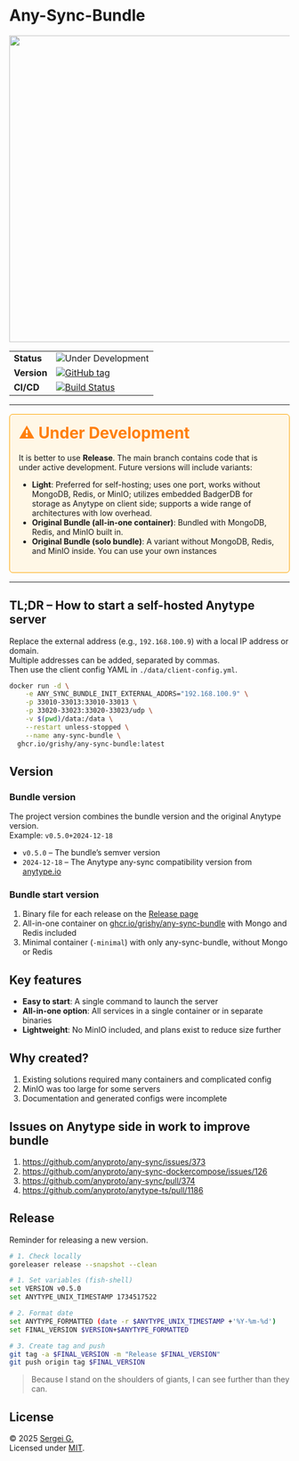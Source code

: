 # Any-Sync-Bundle

<p align="center">
  <img src="./docs/logo.png" width="550">
</p>

<p align="center">
  <table align="center">
    <tr>
      <td><strong>Status</strong></td>
      <td><img src="https://camo.githubusercontent.com/073bbeaf83cb71a13531db968adfb9e5b0d5469b407ab0a550d770c5c9dd59a6/68747470733a2f2f696d672e736869656c64732e696f2f62616467652f5374617475732d556e646572253230446576656c6f706d656e742d6f72616e6765" alt="Under Development" data-canonical-src="https://img.shields.io/badge/Status-Under%20Development-orange" style="max-width: 100%;"></td>
    </tr>
    <tr>
      <td><strong>Version</strong></td>
      <td><a href="https://github.com/grishy/any-sync-bundle/tags"><img src="https://img.shields.io/github/v/tag/grishy/any-sync-bundle" alt="GitHub tag"></a></td>
    </tr>
    <tr>
      <td><strong>CI/CD</strong></td>
      <td><a href="https://github.com/grishy/any-sync-bundle/actions"><img src="https://github.com/grishy/any-sync-bundle/actions/workflows/release.yml/badge.svg" alt="Build Status"></a></td>
    </tr>
  </table>
</p>

---

<div style="border: 1px solid #ffa500; background-color: #fff7e6; padding: 16px; border-radius: 6px; margin: 16px 0;">
  <h1 style="margin-top: 0; color: #ff7f0e;">⚠️ Under Development</h1>
  <p>It is better to use <b>Release</b>. The main branch contains code that is under active development. Future versions will include variants:</p>
  <ul>
    <li><strong>Light</strong>: Preferred for self-hosting; uses one port, works without MongoDB, Redis, or MinIO; utilizes embedded BadgerDB for storage as Anytype on client side; supports a wide range of architectures with low overhead.</li>
    <li><strong>Original Bundle (all-in-one container)</strong>: Bundled with MongoDB, Redis, and MinIO built in.</li>
    <li><strong>Original Bundle (solo bundle)</strong>: A variant without MongoDB, Redis, and MinIO inside. You can use your own instances</li>
  </ul>
</div>

---

## TL;DR – How to start a self-hosted Anytype server

Replace the external address (e.g., `192.168.100.9`) with a local IP address or domain.  
Multiple addresses can be added, separated by commas.  
Then use the client config YAML in `./data/client-config.yml`.

```sh
docker run -d \
    -e ANY_SYNC_BUNDLE_INIT_EXTERNAL_ADDRS="192.168.100.9" \
    -p 33010-33013:33010-33013 \
    -p 33020-33023:33020-33023/udp \
    -v $(pwd)/data:/data \
    --restart unless-stopped \
    --name any-sync-bundle \
  ghcr.io/grishy/any-sync-bundle:latest
```

## Version

### Bundle version

The project version combines the bundle version and the original Anytype version.  
Example: `v0.5.0+2024-12-18`

- `v0.5.0` – The bundle’s semver version
- `2024-12-18` – The Anytype any-sync compatibility version from [anytype.io](https://puppetdoc.anytype.io/api/v1/prod-any-sync-compatible-versions/)

### Bundle start version

1. Binary file for each release on the [Release page](https://github.com/grishy/any-sync-bundle/releases)
2. All-in-one container on [ghcr.io/grishy/any-sync-bundle](https://github.com/grishy/any-sync-bundle/pkgs/container/any-sync-bundle) with Mongo and Redis included
3. Minimal container (`-minimal`) with only any-sync-bundle, without Mongo or Redis

## Key features

- **Easy to start**: A single command to launch the server
- **All-in-one option**: All services in a single container or in separate binaries
- **Lightweight**: No MinIO included, and plans exist to reduce size further

## Why created?

1. Existing solutions required many containers and complicated config
2. MinIO was too large for some servers
3. Documentation and generated configs were incomplete

## Issues on Anytype side in work to improve bundle

1. https://github.com/anyproto/any-sync/issues/373
2. https://github.com/anyproto/any-sync-dockercompose/issues/126
3. https://github.com/anyproto/any-sync/pull/374
4. https://github.com/anyproto/anytype-ts/pull/1186

## Release

Reminder for releasing a new version.

```sh
# 1. Check locally
goreleaser release --snapshot --clean
```

```sh
# 1. Set variables (fish-shell)
set VERSION v0.5.0
set ANYTYPE_UNIX_TIMESTAMP 1734517522

# 2. Format date
set ANYTYPE_FORMATTED (date -r $ANYTYPE_UNIX_TIMESTAMP +'%Y-%m-%d')
set FINAL_VERSION $VERSION+$ANYTYPE_FORMATTED

# 3. Create tag and push
git tag -a $FINAL_VERSION -m "Release $FINAL_VERSION"
git push origin tag $FINAL_VERSION
```

> Because I stand on the shoulders of giants, I can see further than they can.

## License

© 2025 [Sergei G.](https://github.com/grishy)  
Licensed under [MIT](./LICENSE).
